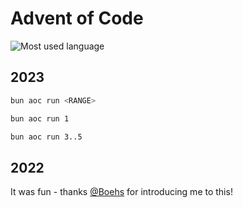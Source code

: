 # Advent of Code

![Most used language](https://img.shields.io/github/languages/top/uncenter/adventofcode)

## 2023

```sh
bun aoc run <RANGE>
```

```sh
bun aoc run 1
```

```sh
bun aoc run 3..5
```

## 2022

It was fun - thanks [@Boehs](https://github.com/boehs) for introducing me to this!
